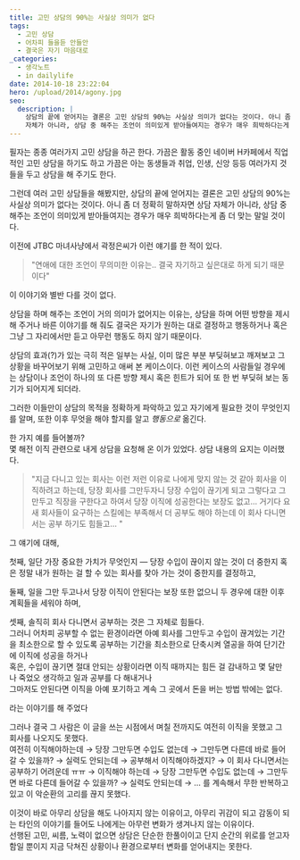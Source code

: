 ```yaml
---
title: 고민 상담의 90%는 사실상 의미가 없다
tags:
  - 고민 상담
  - 어차피 들을듣 안들안
  - 결국은 자기 마음대로
_categories:
  - 생각노트
  - in dailylife
date: 2014-10-18 23:22:04
hero: /upload/2014/agony.jpg
seo:
  description: |
    상담의 끝에 얻어지는 결론은 고민 상담의 90%는 사실상 의미가 없다는 것이다. 아니 좀 더 정확히 말하자면 상담
    자체가 아니라, 상담 중 해주는 조언이 의미있게 받아들여지는 경우가 매우 희박하다는게 좀 더 맞는 말일 것이다.
---
```



필자는 종종 여러가지 고민 상담을 하곤 한다.
가끔은 활동 중인 네이버 H카페에서 직업 적인 고민 상담을 하기도 하고 가끔은 아는 동생들과 취업, 인생,
신앙 등등 여러가지 것들을 두고 상담을 해 주기도 한다.

그런데 여러 고민 상담들을 해봤지만, 상담의 끝에 얻어지는 결론은 고민 상담의 90%는 사실상 의미가
없다는 것이다. 아니 좀 더 정확히 말하자면 상담 자체가 아니라, 상담 중 해주는 조언이 의미있게
받아들여지는 경우가 매우 희박하다는게 좀 더 맞는 말일 것이다.

이전에 JTBC 마녀사냥에서 곽정은씨가 이런 얘기를 한 적이 있다.

> "연애에 대한 조언이 무의미한 이유는.. 결국 자기하고 싶은대로 하게 되기 때문이다"

이 이야기와 별반 다를 것이 없다.

상담을 하며 해주는 조언이 거의 의미가 없어지는 이유는, 상담을 하며 어떤 방향을 제시해 주거나 바른
이야기를 해 줘도 결국은 자기가 원하는 대로 결정하고 행동하거나 혹은 그냥 그 자리에서만 듣고 아무런
행동도 하지 않기 때문이다.

상담의 효과(?)가 있는 극히 적은 일부는 사실, 이미 많은 부분 부딪혀보고 깨져보고 그 상황을
바꾸어보기 위해 고민하고 애써 본 케이스이다. 이런 케이스의 사람들일 경우에는 상담이나 조언이 하나의
또 다른 방향 제시 혹은 힌트가 되어 또 한 번 부딪혀 보는 동기가 되어지게 되더라.

그러한 이들만이 상담의 목적을 정확하게 파악하고 있고 자기에게 필요한 것이 무엇인지를 알며,
또한 이후 무엇을 해야 할지를 알고 *행동으로* 옮긴다.

한 가지 예를 들어볼까? <br>
몇 해전 이직 관련으로 내게 상담을 요청해 온 이가 있었다. 상담 내용의 요지는 이러했다.

> "지금 다니고 있는 회사는 이런 저런 이유로 나에게 맞지 않는 것 같아 회사을 이직하려고 하는데,
당장 회사를 그만두자니 당장 수입이 끊기게 되고 그렇다고 그만두고 직장을 구한다고 하여서 당장 이직에
성공한다는 보장도 없고… 거기다 요새 회사들이 요구하는 스킬에는 부족해서 더 공부도 해야 하는데 이
회사 다니면서는 공부 하기도 힘들고…	"

그 얘기에 대해,

첫째, 일단 가장 중요한 가치가 무엇인지 &mdash; 당장 수입이 끊이지 않는 것이 더 중한지 혹은 정말
내가 원하는 걸 할 수 있는 회사를 찾아 가는 것이 중한지를 결정하고,

둘째, 일을 그만 두고나서 당장 이직이 안된다는 보장 또한 없으니 두 경우에 대한 이후 계획들을 세워야
하며,

셋째, 솔직히 회사 다니면서 공부하는 것은 그 자체로 힘들다. <br>
그러니 어차피 공부할 수 없는 환경이라면 아예 회사를 그만두고 수입이 끊겨있는 기간을 최소한으로
할 수 있도록 공부하는 기간을 최소한으로 단축시켜 열공을 하여 단기간에 이직에 성공을 하거나 <br />
혹은, 수입이 끊기면 절대 안되는 상황이라면 이직 때까지는 힘든 걸 감내하고 몇 달만 나 죽었오 생각하고
일과 공부를 다 해내거나 <br>
그마저도 안된다면 이직을 아예 포기하고 계속 그 곳에서 돈을 버는 방법 밖에는 없다.

라는 이야기를 해 주었다

그러나 결국 그 사람은 이 글을 쓰는 시점에서 며칠 전까지도 여전히 이직을 못했고 그 회사를 나오지도
못했다.  <br>
여전히 이직해야하는데 → 당장 그만두면 수입도 없는데 → 그만두면 다른데 바로 들어갈 수 있을까? →
실력도 안되는데 → 공부해서 이직해야하겠지? → 이 회사 다니면서는 공부하기 어려운데 ㅠㅠ →
이직해야 하는데 → 당장 그만두면 수입도 없는데 → 그만두면 바로 다른데 들어갈 수 있을까? →
실력도 안되는데 → … 를 계속해서 무한 반복하고 있고 이 악순환의 고리를 끊지 못했다.

이것이 바로 아무리 상담을 해도 나아지지 않는 이유이고, 아무리 귀감이 되고 감동이 되는 타인의
이야기를 들어도 나에게는 아무런 변화가 생겨나지 않는 이유이다. <br>
선행된 고민, 씨름, 노력이 없으면 상담은 단순한 한풀이이고 단지 순간의 위로를 얻고자 함일 뿐이지
지금 닥쳐진 상황이나 환경으로부터 변화를 얻어내지는 못한다.